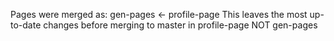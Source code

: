 Pages were merged as:
gen-pages <- profile-page
This leaves the most up-to-date changes before merging to master in profile-page
NOT gen-pages
